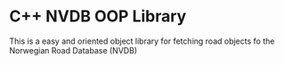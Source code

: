 <h1>C++ NVDB OOP Library</h1>

This is a easy and oriented object library for fetching road objects fo the Norwegian Road Database (NVDB)